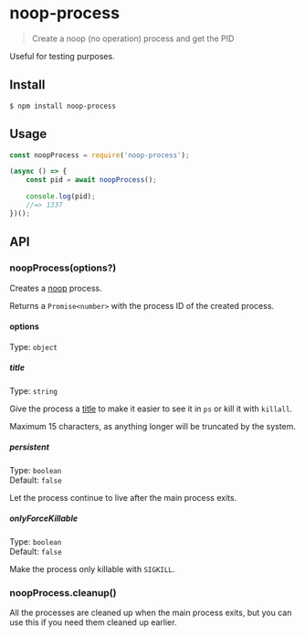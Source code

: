 # noop-process

> Create a noop (no operation) process and get the PID

Useful for testing purposes.


## Install

```
$ npm install noop-process
```


## Usage

```js
const noopProcess = require('noop-process');

(async () => {
	const pid = await noopProcess();

	console.log(pid);
	//=> 1337
})();
```


## API

### noopProcess(options?)

Creates a [noop](https://en.wikipedia.org/wiki/NOP_(code)) process.

Returns a `Promise<number>` with the process ID of the created process.

#### options

Type: `object`

##### title

Type: `string`

Give the process a [title](https://nodejs.org/api/process.html#process_process_title) to make it easier to see it in `ps` or kill it with `killall`.

Maximum 15 characters, as anything longer will be truncated by the system.

##### persistent

Type: `boolean`<br>
Default: `false`

Let the process continue to live after the main process exits.

##### onlyForceKillable

Type: `boolean`<br>
Default: `false`

Make the process only killable with `SIGKILL`.

### noopProcess.cleanup()

All the processes are cleaned up when the main process exits, but you can use this if you need them cleaned up earlier.
